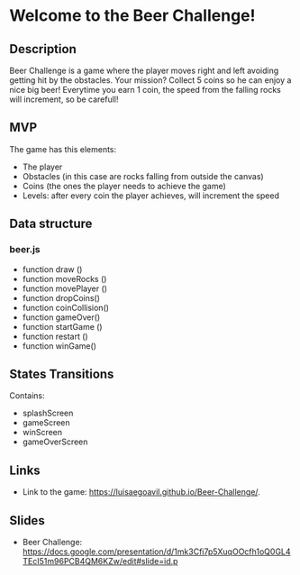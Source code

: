 # Welcome to the Beer Challenge!

## Description

Beer Challenge is a game where the player moves right and left avoiding getting hit by the obstacles. Your mission? Collect 5 coins so he can enjoy a nice big beer! 
Everytime you earn 1 coin, the speed from the falling rocks will increment, so be carefull!

## MVP 

The game has this elements:

- The player 
- Obstacles (in this case are rocks falling from outside the canvas)
- Coins (the ones the player needs to achieve the game)
- Levels: after every coin the player achieves, will increment the speed

## Data structure

### beer.js

- function draw ()
- function moveRocks ()
- function movePlayer ()
- function dropCoins()
- function coinCollision()
- function gameOver()
- function startGame ()
- function restart ()
- function winGame()

## States Transitions

Contains:
- splashScreen
- gameScreen
- winScreen
- gameOverScreen

## Links

- Link to the game: https://luisaegoavil.github.io/Beer-Challenge/.

## Slides

- Beer Challenge: https://docs.google.com/presentation/d/1mk3Cfi7p5XuqOOcfh1oQ0GL4TEcI51m96PCB4QM6KZw/edit#slide=id.p